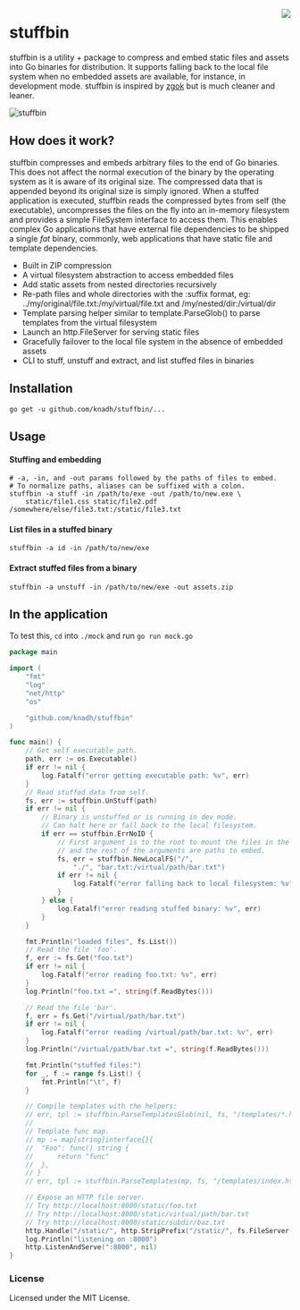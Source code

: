 <a href="https://zerodha.tech"><img src="https://zerodha.tech/static/images/github-badge.svg" align="right" /></a>

# stuffbin

stuffbin is a utility + package to compress and embed static files and assets into Go binaries for distribution. It supports falling back to the local file system when no embedded assets are available, for instance, in development mode. stuffbin is inspired by [zgok](https://github.com/srtkkou/zgok) but is much cleaner and leaner.

![stuffbin](https://user-images.githubusercontent.com/547147/50650557-caa04680-0fa6-11e9-9f8e-4d76cf331dc6.png)

## How does it work?

stuffbin compresses and embeds arbitrary files to the end of Go binaries. This does not affect the normal execution of the binary by the operating system as it is aware of its original size. The compressed data that is appended beyond its original size is simply ignored. When a stuffed application is executed, stuffbin reads the compressed bytes from self (the executable), uncompresses the files on the fly into an in-memory filesystem and provides a simple FileSystem interface to access them. This enables complex Go applications that have external file dependencies to be shipped a single _fat_ binary, commonly, web applications that have static file and template dependencies.

- Built in ZIP compression
- A virtual filesystem abstraction to access embedded files
- Add static assets from nested directories recursively
- Re-path files and whole directories with the :suffix format, eg: ../my/original/file.txt:/my/virtual/file.txt and /my/nested/dir:/virtual/dir
- Template parsing helper similar to template.ParseGlob() to parse templates from the virtual filesystem
- Launch an http.FileServer for serving static files
- Gracefully failover to the local file system in the absence of embedded assets
- CLI to stuff, unstuff and extract, and list stuffed files in binaries

## Installation

```shell
go get -u github.com/knadh/stuffbin/...
```

## Usage

#### Stuffing and embedding

```shell
# -a, -in, and -out params followed by the paths of files to embed.
# To normalize paths, aliases can be suffixed with a colon.
stuffbin -a stuff -in /path/to/exe -out /path/to/new.exe \
    static/file1.css static/file2.pdf /somewhere/else/file3.txt:/static/file3.txt
```

#### List files in a stuffed binary

```shell
stuffbin -a id -in /path/to/new/exe
```

#### Extract stuffed files from a binary

```shell
stuffbin -a unstuff -in /path/to/new/exe -out assets.zip
```

## In the application

To test this, `cd` into `./mock` and run `go run mock.go`

```go
package main

import (
	"fmt"
	"log"
	"net/http"
	"os"

	"github.com/knadh/stuffbin"
)

func main() {
	// Get self executable path.
	path, err := os.Executable()
	if err != nil {
		log.Fatalf("error getting executable path: %v", err)
	}
	// Read stuffed data from self.
	fs, err := stuffbin.UnStuff(path)
	if err != nil {
		// Binary is unstuffed or is running in dev mode.
		// Can halt here or fall back to the local filesystem.
		if err == stuffbin.ErrNoID {
			// First argument is to the root to mount the files in the FileSystem
			// and the rest of the arguments are paths to embed.
			fs, err = stuffbin.NewLocalFS("/",
				"./", "bar.txt:/virtual/path/bar.txt")
			if err != nil {
				log.Fatalf("error falling back to local filesystem: %v", err)
			}
		} else {
			log.Fatalf("error reading stuffed binary: %v", err)
		}
	}

	fmt.Println("loaded files", fs.List())
	// Read the file 'foo'.
	f, err := fs.Get("foo.txt")
	if err != nil {
		log.Fatalf("error reading foo.txt: %v", err)
	}
	log.Println("foo.txt =", string(f.ReadBytes()))

	// Read the file 'bar'.
	f, err = fs.Get("/virtual/path/bar.txt")
	if err != nil {
		log.Fatalf("error reading /virtual/path/bar.txt: %v", err)
	}
	log.Println("/virtual/path/bar.txt =", string(f.ReadBytes()))

	fmt.Println("stuffed files:")
	for _, f := range fs.List() {
		fmt.Println("\t", f)
	}

	// Compile templates with the helpers:
	// err, tpl := stuffbin.ParseTemplatesGlob(nil, fs, "/templates/*.html")
	//
	// Template func map.
	// mp := map[string]interface{}{
	// 	"Foo": func() string {
	// 		return "func"
	// 	},
	// }
	// err, tpl := stuffbin.ParseTemplates(mp, fs, "/templates/index.html", "/templates/hello.html")

	// Expose an HTTP file server.
	// Try http://localhost:8000/static/foo.txt
	// Try http://localhost:8000/static/virtual/path/bar.txt
	// Try http://localhost:8000/static/subdir/baz.txt
	http.Handle("/static/", http.StripPrefix("/static/", fs.FileServer()))
	log.Println("listening on :8000")
	http.ListenAndServe(":8000", nil)
}
```

### License

Licensed under the MIT License.
